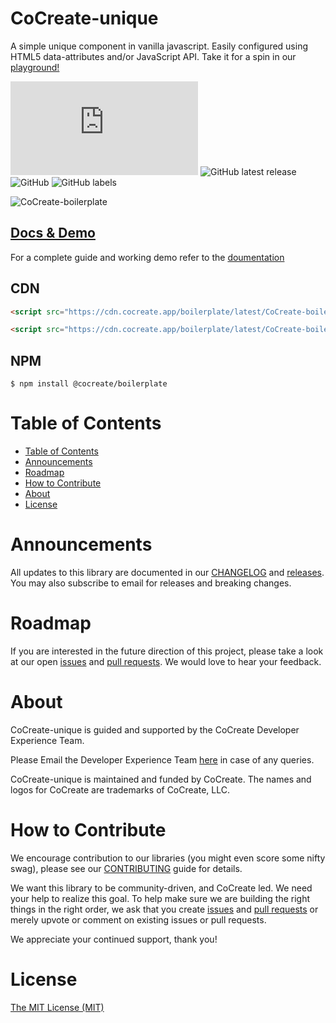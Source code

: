 # CoCreate-unique
A simple unique component in vanilla javascript. Easily configured using HTML5 data-attributes and/or JavaScript API. Take it for a spin in our [playground!](https://cocreate.app/docs/unique)

![GitHub file size in bytes](https://img.shields.io/github/size/CoCreate-app/CoCreate-unique/dist/CoCreate-unique.min.js?label=minified%20size&style=for-the-badge) 
![GitHub latest release](https://img.shields.io/github/v/release/CoCreate-app/CoCreate-unique?style=for-the-badge)
![GitHub](https://img.shields.io/github/license/CoCreate-app/CoCreate-unique?style=for-the-badge) 
![GitHub labels](https://img.shields.io/github/labels/CoCreate-app/CoCreate-unique/help%20wanted?style=for-the-badge)

![CoCreate-boilerplate](https://cdn.cocreate.app/docs/CoCreate-boilerplate.gif)

## [Docs & Demo](https://cocreate.app/docs/unique)

For a complete guide and working demo refer to the [doumentation](https://cocreate.app/docs/boilerplate)

## CDN
```html
<script src="https://cdn.cocreate.app/boilerplate/latest/CoCreate-boilerplate.min.js"></script>
```
```html
<script src="https://cdn.cocreate.app/boilerplate/latest/CoCreate-boilerplate.min.css"></script>
```

## NPM
```shell
$ npm install @cocreate/boilerplate
```

# Table of Contents

- [Table of Contents](#table-of-contents)
- [Announcements](#announcements)
- [Roadmap](#roadmap)
- [How to Contribute](#how-to-contribute)
- [About](#about)
- [License](#license)

<a name="announcements"></a>
# Announcements

All updates to this library are documented in our [CHANGELOG](https://github.com/CoCreate-app/CoCreate-unique/blob/master/CHANGELOG.md) and [releases](https://github.com/CoCreate-app/CoCreate-unique/releases). You may also subscribe to email for releases and breaking changes. 

<a name="roadmap"></a>
# Roadmap

If you are interested in the future direction of this project, please take a look at our open [issues](https://github.com/CoCreate-app/CoCreate-unique/issues) and [pull requests](https://github.com/CoCreate-app/CoCreate-unique/pulls). We would love to hear your feedback.


<a name="about"></a>
# About

CoCreate-unique is guided and supported by the CoCreate Developer Experience Team.

Please Email the Developer Experience Team [here](mailto:develop@cocreate.app) in case of any queries.

CoCreate-unique is maintained and funded by CoCreate. The names and logos for CoCreate are trademarks of CoCreate, LLC.

<a name="contribute"></a>
# How to Contribute

We encourage contribution to our libraries (you might even score some nifty swag), please see our [CONTRIBUTING](https://github.com/CoCreate-app/CoCreate-unique/blob/master/CONTRIBUTING.md) guide for details.

We want this library to be community-driven, and CoCreate led. We need your help to realize this goal. To help make sure we are building the right things in the right order, we ask that you create [issues](https://github.com/CoCreate-app/CoCreate-boilerplate/issues) and [pull requests](https://github.com/CoCreate-app/CoCreate-boilerplate/pulls) or merely upvote or comment on existing issues or pull requests.

We appreciate your continued support, thank you!

# License
[The MIT License (MIT)](https://github.com/CoCreate-app/CoCreate-unique/blob/master/LICENSE)
